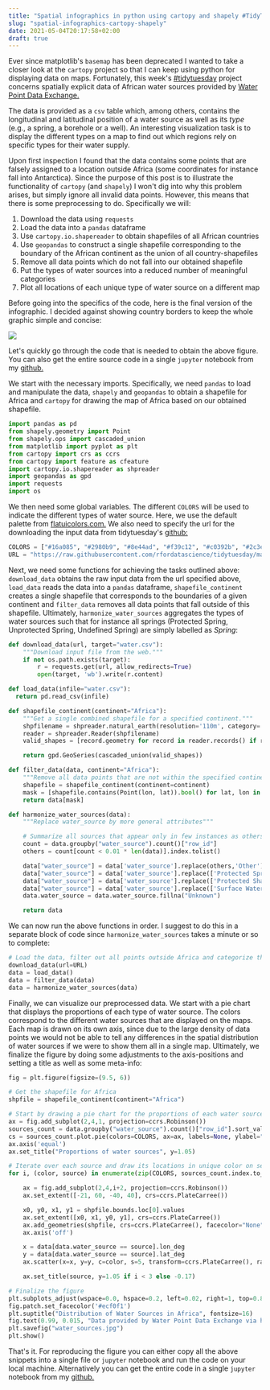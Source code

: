 ```yaml
---
title: "Spatial infographics in python using cartopy and shapely #TidyTuesday"
slug: "spatial-infographics-cartopy-shapely"
date: 2021-05-04T20:17:58+02:00
draft: true
---
```

Ever since matplotlib's `basemap` has been deprecated I wanted to take a closer look at the `cartopy` project so that I can keep using python for displaying data on maps.
Fortunately, this week's [#tidytuesday](https://github.com/rfordatascience/tidytuesday) project concerns spatially explicit data of African water sources provided by [Water Point Data Exchange.](https://data.waterpointdata.org/dataset/Water-Point-Data-Exchange-WPDx-Basic-/jfkt-jmqa)

The data is provided as a `csv` table which, among others, contains the longitudinal and latitudinal position of a water source as well as its *type* (e.g., a spring, a borehole or a well). An interesting visualization task is to display the different types on a map to find out which regions rely on specific types for their water supply.

Upon first inspection I found that the data contains some points that are falsely assigned to a location outside Africa (some coordinates for instance fall into Antarctica). Since the purpose of this post is to illustrate the functionality of `cartopy` (and `shapely`) I won't dig into why this problem arises, but simply ignore all invalid data points. However, this means that there is some preprocessing to do. Specifically we will:

1. Download the data using `requests`
2. Load the data into a `pandas` dataframe
3. Use `cartopy.io.shapereader` to obtain shapefiles of all African countries
4. Use `geopandas` to construct a single shapefile corresponding to the boundary of the African continent as the union of all country-shapefiles  
5. Remove all data points which do not fall into our obtained shapefile
6. Put the types of water sources into a reduced number of meaningful categories
7. Plot all locations of each unique type of water source on a different map

Before going into the specifics of the code, here is the final version of the infographic. I decided against showing country borders to keep the whole graphic simple and concise:

![](/img/water_sources.jpg)

Let's quickly go through the code that is needed to obtain the above figure. You can also get the entire source code in a single `jupyter` notebook from my [github.](https://github.com/marcwie/tidytuesday-challenges/blob/master/TidyTuesday%20Week%2019%202021%20-%20Water%20Sources.ipynb)

We start with the necessary imports. Specifically, we need `pandas` to load and manipulate the data, `shapely` and `geopandas` to obtain a shapefile for Africa and `cartopy` for drawing the map of Africa based on our obtained shapefile.

```python
import pandas as pd
from shapely.geometry import Point
from shapely.ops import cascaded_union
from matplotlib import pyplot as plt
from cartopy import crs as ccrs
from cartopy import feature as cfeature
import cartopy.io.shapereader as shpreader
import geopandas as gpd
import requests
import os
```
We then need some global variables. The different `COLORS` will be used to indicate the different types of water source. Here, we use the default palette from [flatuicolors.com.](https://flatuicolors.com/palette/defo) We also need to specify the url for the downloading the input data from tidytuesday's [github:](https://raw.githubusercontent.com/rfordatascience/tidytuesday/master/data/2021/2021-05-04/water.csv)
```python
COLORS = ["#16a085", "#2980b9", "#8e44ad", "#f39c12", "#c0392b", "#2c3e50", "#95a5a6"]
URL = "https://raw.githubusercontent.com/rfordatascience/tidytuesday/master/data/2021/2021-05-04/water.csv"
```

Next, we need some functions for achieving the tasks outlined above: `download_data` obtains the raw input data from the url specified above, `load_data` reads the data into a `pandas` dataframe, `shapefile_continent` creates a single shapefile that corresponds to the boundaries of a given continent and `filter_data` removes all data points that fall outside of this shapefile. Ultimately, `harmonize_water_sources` aggregates the types of water sources such that for instance all springs (Protected Spring, Unprotected Spring, Undefined Spring) are simply labelled as *Spring*:
```python
def download_data(url, target="water.csv"):
    """Download input file from the web."""
    if not os.path.exists(target):
        r = requests.get(url, allow_redirects=True)
        open(target, 'wb').write(r.content)

def load_data(infile="water.csv"):
  return pd.read_csv(infile)

def shapefile_continent(continent="Africa"):
    """Get a single combined shapefile for a specified continent."""
    shpfilename = shpreader.natural_earth(resolution='110m', category='cultural', name='admin_0_countries')
    reader = shpreader.Reader(shpfilename)
    valid_shapes = [record.geometry for record in reader.records() if record.attributes["CONTINENT"] == continent]

    return gpd.GeoSeries(cascaded_union(valid_shapes))

def filter_data(data, continent="Africa"):
    """Remove all data points that are not within the specified continent."""
    shapefile = shapefile_continent(continent=continent)
    mask = [shapefile.contains(Point(lon, lat)).bool() for lat, lon in zip(data["lat_deg"], data["lon_deg"])]
    return data[mask]

def harmonize_water_sources(data):
    """Replace water_source by more general attributes"""

    # Summarize all sources that appear only in few instances as others
    count = data.groupby("water_source").count()["row_id"]
    others = count[count < 0.01 * len(data)].index.tolist()

    data["water_source"] = data['water_source'].replace(others,'Other')
    data["water_source"] = data['water_source'].replace(['Protected Spring', 'Unprotected Spring', 'Undefined Spring'],'Spring')
    data["water_source"] = data['water_source'].replace(['Protected Shallow Well', 'Unprotected Shallow Well', 'Undefined Shallow Well'],'Shallow Well')
    data["water_source"] = data['water_source'].replace(['Surface Water (River/Stream/Lake/Pond/Dam)'],'Surface Water')
    data.water_source = data.water_source.fillna("Unknown")

    return data
```
We can now run the above functions in order. I suggest to do this in a separate block of code since `harmonize_water_sources` takes a minute or so to complete:
```python
# Load the data, filter out all points outside Africa and categorize the water sources
download_data(url=URL)
data = load_data()
data = filter_data(data)
data = harmonize_water_sources(data)
```
Finally, we can visualize our preprocessed data. We start with a pie chart that displays the proportions of each type of water source. The colors correspond to the different water sources that are displayed on the maps. Each map is drawn on its own axis, since due to the large density of data points we would not be able to tell any differences in the spatial distribution of water sources if we were to show them all in a single map. Ultimately, we finalize the figure by doing some adjustments to the axis-positions and setting a title as well as some meta-info:
```python
fig = plt.figure(figsize=(9.5, 6))

# Get the shapefile for Africa
shpfile = shapefile_continent(continent="Africa")

# Start by drawing a pie chart for the proportions of each water source
ax = fig.add_subplot(2,4,1, projection=ccrs.Robinson())
sources_count = data.groupby("water_source").count()["row_id"].sort_values(ascending=False)
cs = sources_count.plot.pie(colors=COLORS, ax=ax, labels=None, ylabel="", autopct='%1.0f%%', pctdistance=1.18, startangle=220)
ax.axis('equal')
ax.set_title("Proportions of water sources", y=1.05)

# Iterate over each source and draw its locations in unique color on separate maps
for i, (color, source) in enumerate(zip(COLORS, sources_count.index.to_list())):

    ax = fig.add_subplot(2,4,i+2, projection=ccrs.Robinson())
    ax.set_extent([-21, 60, -40, 40], crs=ccrs.PlateCarree())

    x0, y0, x1, y1 = shpfile.bounds.loc[0].values
    ax.set_extent([x0, x1, y0, y1], crs=ccrs.PlateCarree())
    ax.add_geometries(shpfile, crs=ccrs.PlateCarree(), facecolor="None")
    ax.axis('off')

    x = data[data.water_source == source].lon_deg
    y = data[data.water_source == source].lat_deg
    ax.scatter(x=x, y=y, c=color, s=5, transform=ccrs.PlateCarree(), rasterized=True)

    ax.set_title(source, y=1.05 if i < 3 else -0.17)

# Finalize the figure
plt.subplots_adjust(wspace=0.0, hspace=0.2, left=0.02, right=1, top=0.85, bottom=0.12)
fig.patch.set_facecolor('#ecf0f1')
plt.suptitle("Distribution of Water Sources in Africa", fontsize=16)
fig.text(0.99, 0.015, "Data provided by Water Point Data Exchange via https://github.com/rfordatascience/tidytuesday", ha="right")
plt.savefig("water_sources.jpg")
plt.show()
```
That's it. For reproducing the figure you can either copy all the above snippets into a single file or `jupyter` notebook and run the code on your local machine. Alternatively you can get the entire code in  a single `jupyter` notebook from my [github.](https://github.com/marcwie/tidytuesday-challenges/blob/master/TidyTuesday%20Week%2019%202021%20-%20Water%20Sources.ipynb)